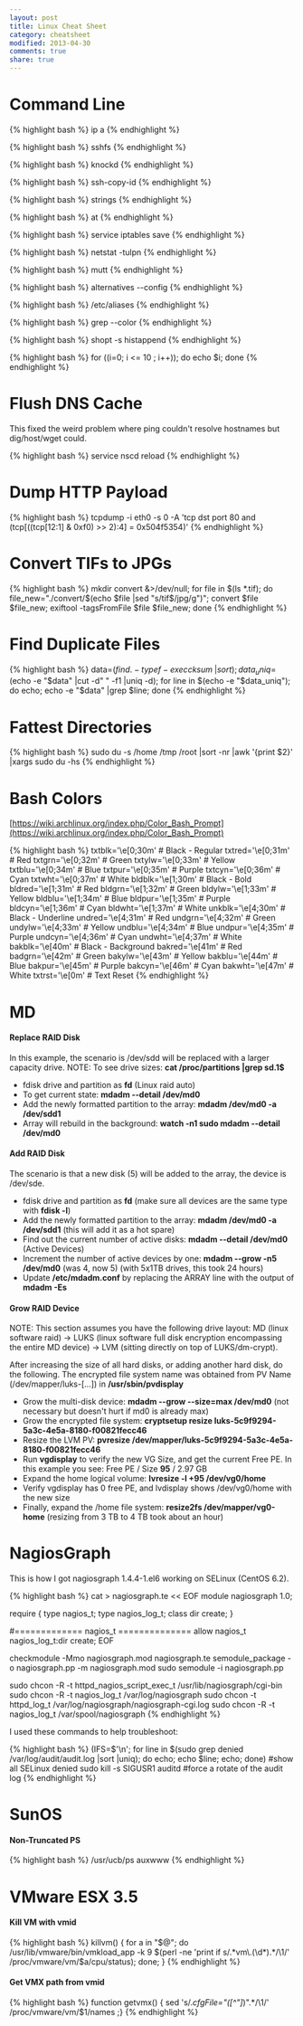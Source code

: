 ```yaml
---
layout: post
title: Linux Cheat Sheet
category: cheatsheet
modified: 2013-04-30
comments: true
share: true
---
```


# Command Line

{% highlight bash %}
ip a
{% endhighlight %}

{% highlight bash %}
sshfs
{% endhighlight %}

{% highlight bash %}
knockd
{% endhighlight %}

{% highlight bash %}
ssh-copy-id
{% endhighlight %}

{% highlight bash %}
strings
{% endhighlight %}

{% highlight bash %}
at
{% endhighlight %}

{% highlight bash %}
service iptables save
{% endhighlight %}

{% highlight bash %}
netstat -tulpn
{% endhighlight %}

{% highlight bash %}
mutt
{% endhighlight %}

{% highlight bash %}
alternatives --config
{% endhighlight %}

{% highlight bash %}
/etc/aliases
{% endhighlight %}

{% highlight bash %}
grep --color
{% endhighlight %}

{% highlight bash %}
shopt -s histappend
{% endhighlight %}

{% highlight bash %}
for ((i=0; i <= 10 ; i++)); do echo $i; done
{% endhighlight %}

# Flush DNS Cache

This fixed the weird problem where ping couldn't resolve hostnames but dig/host/wget could.

{% highlight bash %}
service nscd reload
{% endhighlight %}

# Dump HTTP Payload

{% highlight bash %}
tcpdump -i eth0 -s 0 -A 'tcp dst port 80 and (tcp[((tcp[12:1] & 0xf0) >> 2):4] = 0x504f5354)'
{% endhighlight %}

# Convert TIFs to JPGs

{% highlight bash %}
mkdir convert &>/dev/null; for file in $(ls *.tif); do file_new="./convert/$(echo $file |sed "s/tif$/jpg/g")"; convert $file $file_new; exiftool -tagsFromFile $file $file_new; done
{% endhighlight %}

# Find Duplicate Files

{% highlight bash %}
data=$(find . -type f -exec cksum {} \; |sort); data_uniq=$(echo -e "$data" |cut -d" " -f1 |uniq -d); for line in $(echo -e "$data_uniq"); do echo; echo -e "$data" |grep $line; done
{% endhighlight %}

# Fattest Directories

{% highlight bash %}
sudo du -s /home /tmp /root |sort -nr |awk '{print $2}' |xargs sudo du -hs
{% endhighlight %}

# Bash Colors

[https://wiki.archlinux.org/index.php/Color_Bash_Prompt](https://wiki.archlinux.org/index.php/Color_Bash_Prompt)

{% highlight bash %}
txtblk='\e[0;30m' # Black - Regular
txtred='\e[0;31m' # Red
txtgrn='\e[0;32m' # Green
txtylw='\e[0;33m' # Yellow
txtblu='\e[0;34m' # Blue
txtpur='\e[0;35m' # Purple
txtcyn='\e[0;36m' # Cyan
txtwht='\e[0;37m' # White
bldblk='\e[1;30m' # Black - Bold
bldred='\e[1;31m' # Red
bldgrn='\e[1;32m' # Green
bldylw='\e[1;33m' # Yellow
bldblu='\e[1;34m' # Blue
bldpur='\e[1;35m' # Purple
bldcyn='\e[1;36m' # Cyan
bldwht='\e[1;37m' # White
unkblk='\e[4;30m' # Black - Underline
undred='\e[4;31m' # Red
undgrn='\e[4;32m' # Green
undylw='\e[4;33m' # Yellow
undblu='\e[4;34m' # Blue
undpur='\e[4;35m' # Purple
undcyn='\e[4;36m' # Cyan
undwht='\e[4;37m' # White
bakblk='\e[40m'   # Black - Background
bakred='\e[41m'   # Red
badgrn='\e[42m'   # Green
bakylw='\e[43m'   # Yellow
bakblu='\e[44m'   # Blue
bakpur='\e[45m'   # Purple
bakcyn='\e[46m'   # Cyan
bakwht='\e[47m'   # White
txtrst='\e[0m'    # Text Reset
{% endhighlight %}

# MD

#### Replace RAID Disk

In this example, the scenario is /dev/sdd will be replaced with a larger capacity drive. NOTE: To see drive sizes: **cat /proc/partitions \|grep sd.1$**

* fdisk drive and partition as **fd** (Linux raid auto)
* To get current state: **mdadm --detail /dev/md0**
* Add the newly formatted partition to the array: **mdadm /dev/md0 -a /dev/sdd1**
* Array will rebuild in the background: **watch -n1 sudo mdadm --detail /dev/md0**

#### Add RAID Disk

The scenario is that a new disk (5) will be added to the array, the device is /dev/sde.

* fdisk drive and partition as **fd** (make sure all devices are the same type with **fdisk -l**)
* Add the newly formatted partition to the array: **mdadm /dev/md0 -a /dev/sdd1** (this will add it as a hot spare)
* Find out the current number of active disks: **mdadm --detail /dev/md0** (Active Devices)
* Increment the number of active devices by one: **mdadm --grow -n5 /dev/md0** (was 4, now 5) (with 5x1TB drives, this took 24 hours)
* Update **/etc/mdadm.conf** by replacing the ARRAY line with the output of **mdadm -Es**

#### Grow RAID Device

NOTE: This section assumes you have the following drive layout: MD (linux software raid) -> LUKS (linux software full disk encryption encompassing the entire MD device) -> LVM (sitting directly on top of LUKS/dm-crypt).

After increasing the size of all hard disks, or adding another hard disk, do the following. The encrypted file system name was obtained from PV Name (/dev/mapper/luks-[...]) in **/usr/sbin/pvdisplay**

* Grow the multi-disk device: **mdadm --grow --size=max /dev/md0** (not necessary but doesn't hurt if md0 is already max)
* Grow the encrypted file system: **cryptsetup resize luks-5c9f9294-5a3c-4e5a-8180-f00821fecc46**
* Resize the LVM PV: **pvresize /dev/mapper/luks-5c9f9294-5a3c-4e5a-8180-f00821fecc46**
* Run **vgdisplay** to verify the new VG Size, and get the current Free PE. In this example you see: Free PE / Size **95** / 2.97 GB
* Expand the home logical volume: **lvresize -l +95 /dev/vg0/home**
* Verify vgdisplay has 0 free PE, and lvdisplay shows /dev/vg0/home with the new size
* Finally, expand the /home file system: **resize2fs /dev/mapper/vg0-home** (resizing from 3 TB to 4 TB took about an hour)

# NagiosGraph

This is how I got nagiosgraph 1.4.4-1.el6 working on SELinux (CentOS 6.2).

{% highlight bash %}
cat > nagiosgraph.te << EOF
module nagiosgraph 1.0;

require {
    type nagios_t;
    type nagios_log_t;
    class dir create;
}

#============= nagios_t ==============
allow nagios_t nagios_log_t:dir create;
EOF

checkmodule -Mmo nagiosgraph.mod nagiosgraph.te
semodule_package -o nagiosgraph.pp -m nagiosgraph.mod
sudo semodule -i nagiosgraph.pp

sudo chcon -R -t httpd_nagios_script_exec_t /usr/lib/nagiosgraph/cgi-bin
sudo chcon -R -t nagios_log_t /var/log/nagiosgraph
sudo chcon -t httpd_log_t /var/log/nagiosgraph/nagiosgraph-cgi.log
sudo chcon -R -t nagios_log_t /var/spool/nagiosgraph
{% endhighlight %}

I used these commands to help troubleshoot:

{% highlight bash %}
(IFS=$'\n'; for line in $(sudo grep denied /var/log/audit/audit.log |sort |uniq); do echo; echo $line; echo; done) #show all SELinux denied
sudo kill -s SIGUSR1 auditd #force a rotate of the audit log
{% endhighlight %}

# SunOS

#### Non-Truncated PS

{% highlight bash %}
/usr/ucb/ps auxwww
{% endhighlight %}

# VMware ESX 3.5

#### Kill VM with vmid

{% highlight bash %}
killvm() { for a in "$@"; do /usr/lib/vmware/bin/vmkload_app -k 9 $(perl -ne 'print if s/.*vm\.(\d*).*/\1/' /proc/vmware/vm/$a/cpu/status); done; }
{% endhighlight %}

#### Get VMX path from vmid

{% highlight bash %}
function getvmx() { sed 's/.*cfgFile="\([^"]*\)".*/\1/' /proc/vmware/vm/$1/names ;}
{% endhighlight %}

